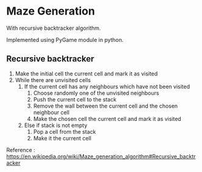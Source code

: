 # Maze Generation
With recursive backtracker algorithm. 

Implemented using PyGame module in python.

## Recursive backtracker
1. Make the initial cell the current cell and mark it as visited
2. While there are unvisited cells
      1. If the current cell has any neighbours which have not been visited
            1. Choose randomly one of the unvisited neighbours 
            2. Push the current cell to the stack
            3. Remove the wall between the current cell and the chosen neighbour cell
            4. Make the chosen cell the current cell and mark it as visited
      2. Else if stack is not empty
            1. Pop a cell from the stack
            2. Make it the current cell

Reference : https://en.wikipedia.org/wiki/Maze_generation_algorithm#Recursive_backtracker
